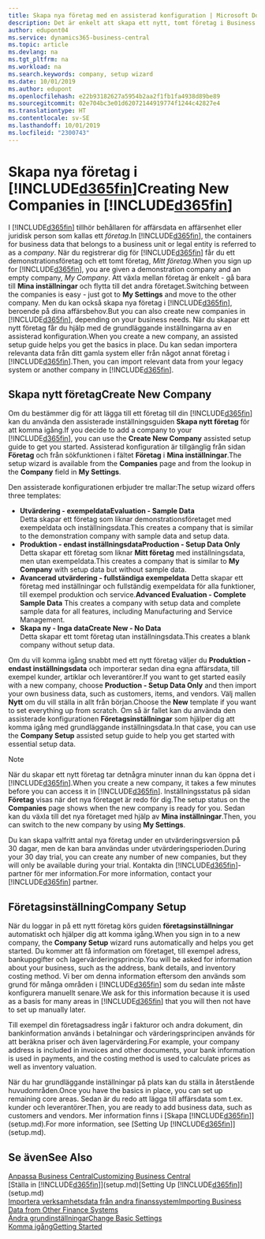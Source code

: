 ```yaml
---
title: Skapa nya företag med en assisterad konfiguration | Microsoft Docs
description: Det är enkelt att skapa ett nytt, tomt företag i Business Central. En assisterad konfiguration hjälper dig genom stegen och du kan importera dina befintliga affärsdata.
author: edupont04
ms.service: dynamics365-business-central
ms.topic: article
ms.devlang: na
ms.tgt_pltfrm: na
ms.workload: na
ms.search.keywords: company, setup wizard
ms.date: 10/01/2019
ms.author: edupont
ms.openlocfilehash: e22b93182627a5954b2aa2f1fb1fa4938d89be89
ms.sourcegitcommit: 02e704bc3e01d62072144919774f1244c42827e4
ms.translationtype: HT
ms.contentlocale: sv-SE
ms.lasthandoff: 10/01/2019
ms.locfileid: "2300743"
---
```

# <a name="creating-new-companies-in-included365finincludesd365fin_mdmd"></a><span data-ttu-id="a0f8d-104">Skapa nya företag i [!INCLUDE[d365fin](includes/d365fin_md.md)]</span><span class="sxs-lookup"><span data-stu-id="a0f8d-104">Creating New Companies in [!INCLUDE[d365fin](includes/d365fin_md.md)]</span></span>
<span data-ttu-id="a0f8d-105">I [!INCLUDE[d365fin](includes/d365fin_md.md)] tillhör behållaren för affärsdata en affärsenhet eller juridisk person som kallas ett *företag*.</span><span class="sxs-lookup"><span data-stu-id="a0f8d-105">In [!INCLUDE[d365fin](includes/d365fin_md.md)], the containers for business data that belongs to a business unit or legal entity is referred to as a *company*.</span></span> <span data-ttu-id="a0f8d-106">När du registrerar dig för [!INCLUDE[d365fin](includes/d365fin_md.md)] får du ett demonstrationsföretag och ett tomt företag, *Mitt företag*.</span><span class="sxs-lookup"><span data-stu-id="a0f8d-106">When you sign up for [!INCLUDE[d365fin](includes/d365fin_md.md)], you are given a demonstration company and an empty company, *My Company*.</span></span> <span data-ttu-id="a0f8d-107">Att växla mellan företag är enkelt - gå bara till **Mina inställningar** och flytta till det andra företaget.</span><span class="sxs-lookup"><span data-stu-id="a0f8d-107">Switching between the companies is easy - just got to **My Settings** and move to the other company.</span></span> <span data-ttu-id="a0f8d-108">Men du kan också skapa nya företag i [!INCLUDE[d365fin](includes/d365fin_md.md)], beroende på dina affärsbehov.</span><span class="sxs-lookup"><span data-stu-id="a0f8d-108">But you can also create new companies in [!INCLUDE[d365fin](includes/d365fin_md.md)], depending on your business needs.</span></span> <span data-ttu-id="a0f8d-109">När du skapar ett nytt företag får du hjälp med de grundläggande inställningarna av en assisterad konfiguration.</span><span class="sxs-lookup"><span data-stu-id="a0f8d-109">When you create a new company, an assisted setup guide helps you get the basics in place.</span></span> <span data-ttu-id="a0f8d-110">Du kan sedan importera relevanta data från ditt gamla system eller från något annat företag i [!INCLUDE[d365fin](includes/d365fin_md.md)].</span><span class="sxs-lookup"><span data-stu-id="a0f8d-110">Then, you can import relevant data from your legacy system or another company in [!INCLUDE[d365fin](includes/d365fin_md.md)].</span></span>  

## <a name="create-new-company"></a><span data-ttu-id="a0f8d-111">Skapa nytt företag</span><span class="sxs-lookup"><span data-stu-id="a0f8d-111">Create New Company</span></span>
<span data-ttu-id="a0f8d-112">Om du bestämmer dig för att lägga till ett företag till din [!INCLUDE[d365fin](includes/d365fin_md.md)] kan du använda den assisterade inställningsguiden **Skapa nytt företag** för att komma igång.</span><span class="sxs-lookup"><span data-stu-id="a0f8d-112">If you decide to add a company to your [!INCLUDE[d365fin](includes/d365fin_md.md)], you can use the **Create New Company** assisted setup guide to get you started.</span></span> <span data-ttu-id="a0f8d-113">Assisterad konfiguration är tillgänglig från sidan **Företag** och från sökfunktionen i fältet **Företag** i **Mina inställningar**.</span><span class="sxs-lookup"><span data-stu-id="a0f8d-113">The setup wizard is available from the **Companies** page and from the lookup in the **Company** field in **My Settings**.</span></span>  

<span data-ttu-id="a0f8d-114">Den assisterade konfigurationen erbjuder tre mallar:</span><span class="sxs-lookup"><span data-stu-id="a0f8d-114">The setup wizard offers three templates:</span></span>

-   <span data-ttu-id="a0f8d-115">**Utvärdering - exempeldata**</span><span class="sxs-lookup"><span data-stu-id="a0f8d-115">**Evaluation - Sample Data**</span></span>  
    <span data-ttu-id="a0f8d-116">Detta skapar ett företag som liknar demonstrationsföretaget med exempeldata och inställningsdata.</span><span class="sxs-lookup"><span data-stu-id="a0f8d-116">This creates a company that is similar to the demonstration company with sample data and setup data.</span></span>  
-   <span data-ttu-id="a0f8d-117">**Produktion - endast inställningsdata**</span><span class="sxs-lookup"><span data-stu-id="a0f8d-117">**Production - Setup Data Only**</span></span>  
    <span data-ttu-id="a0f8d-118">Detta skapar ett företag som liknar **Mitt företag** med inställningsdata, men utan exempeldata.</span><span class="sxs-lookup"><span data-stu-id="a0f8d-118">This creates a company that is similar to **My Company** with setup data but without sample data.</span></span>
-   <span data-ttu-id="a0f8d-119">**Avancerad utvärdering - fullständiga exempeldata** Detta skapar ett företag med inställningar och fullständig exempeldata för alla funktioner, till exempel produktion och service.</span><span class="sxs-lookup"><span data-stu-id="a0f8d-119">**Advanced Evaluation - Complete Sample Data** This creates a company with setup data and complete sample data for all features, including Manufacturing and Service Management.</span></span>
-   <span data-ttu-id="a0f8d-120">**Skapa ny - Inga data**</span><span class="sxs-lookup"><span data-stu-id="a0f8d-120">**Create New - No Data**</span></span>  
    <span data-ttu-id="a0f8d-121">Detta skapar ett tomt företag utan inställningsdata.</span><span class="sxs-lookup"><span data-stu-id="a0f8d-121">This creates a blank company without setup data.</span></span>  

<span data-ttu-id="a0f8d-122">Om du vill komma igång snabbt med ett nytt företag väljer du **Produktion - endast inställningsdata** och importerar sedan dina egna affärsdata, till exempel kunder, artiklar och leverantörer.</span><span class="sxs-lookup"><span data-stu-id="a0f8d-122">If you want to get started easily with a new company, choose **Production - Setup Data Only** and then import your own business data, such as customers, items, and vendors.</span></span> <span data-ttu-id="a0f8d-123">Välj mallen **Nytt** om du vill ställa in allt från början.</span><span class="sxs-lookup"><span data-stu-id="a0f8d-123">Choose the **New** template if you want to set everything up from scratch.</span></span> <span data-ttu-id="a0f8d-124">Om så är fallet kan du använda den assisterade konfigurationen **Företagsinställningar** som hjälper dig att komma igång med grundläggande inställningsdata.</span><span class="sxs-lookup"><span data-stu-id="a0f8d-124">In that case, you can use the **Company Setup** assisted setup guide to help you get started with essential setup data.</span></span>  

> [!NOTE]  
>   <span data-ttu-id="a0f8d-125">När du skapar ett nytt företag tar detnågra minuter innan du kan öppna det i [!INCLUDE[d365fin](includes/d365fin_md.md)].</span><span class="sxs-lookup"><span data-stu-id="a0f8d-125">When you create a new company, it takes a few minutes before you can access it in [!INCLUDE[d365fin](includes/d365fin_md.md)].</span></span> <span data-ttu-id="a0f8d-126">Inställningsstatus på sidan **Företag** visas när det nya företaget är redo för dig.</span><span class="sxs-lookup"><span data-stu-id="a0f8d-126">The setup status on the **Companies** page shows when the new company is ready for you.</span></span> <span data-ttu-id="a0f8d-127">Sedan kan du växla till det nya företaget med hjälp av **Mina inställningar**.</span><span class="sxs-lookup"><span data-stu-id="a0f8d-127">Then, you can switch to the new company by using **My Settings**.</span></span>  

<span data-ttu-id="a0f8d-128">Du kan skapa valfritt antal nya företag under en utvärderingsversion på 30 dagar, men de kan bara användas under utvärderingsperioden.</span><span class="sxs-lookup"><span data-stu-id="a0f8d-128">During your 30 day trial, you can create any number of new companies, but they will only be available during your trial.</span></span> <span data-ttu-id="a0f8d-129">Kontakta din [!INCLUDE[d365fin](includes/d365fin_md.md)]-partner för mer information.</span><span class="sxs-lookup"><span data-stu-id="a0f8d-129">For more information, contact your [!INCLUDE[d365fin](includes/d365fin_md.md)] partner.</span></span>  

## <a name="company-setup"></a><span data-ttu-id="a0f8d-130">Företagsinställning</span><span class="sxs-lookup"><span data-stu-id="a0f8d-130">Company Setup</span></span>
<span data-ttu-id="a0f8d-131">När du loggar in på ett nytt företag körs guiden **företagsinställningar** automatiskt och hjälper dig att komma igång.</span><span class="sxs-lookup"><span data-stu-id="a0f8d-131">When you sign in to a new company, the **Company Setup** wizard runs automatically and helps you get started.</span></span> <span data-ttu-id="a0f8d-132">Du kommer att få information om företaget, till exempel adress, bankuppgifter och lagervärderingsprincip.</span><span class="sxs-lookup"><span data-stu-id="a0f8d-132">You will be asked for information about your business, such as the address, bank details, and inventory costing method.</span></span> <span data-ttu-id="a0f8d-133">Vi ber om denna information eftersom den används som grund för många områden i [!INCLUDE[d365fin](includes/d365fin_md.md)] som du sedan inte måste konfigurera manuellt senare.</span><span class="sxs-lookup"><span data-stu-id="a0f8d-133">We ask for this information because it is used as a basis for many areas in [!INCLUDE[d365fin](includes/d365fin_md.md)] that you will then not have to set up manually later.</span></span>  

<span data-ttu-id="a0f8d-134">Till exempel din företagsadress ingår i fakturor och andra dokument, din bankinformation används i betalningar och värderingsprincipen används för att beräkna priser och även lagervärdering.</span><span class="sxs-lookup"><span data-stu-id="a0f8d-134">For example, your company address is included in invoices and other documents, your bank information is used in payments, and the costing method is used to calculate prices as well as inventory valuation.</span></span>  

<span data-ttu-id="a0f8d-135">När du har grundläggande inställningar på plats kan du ställa in återstående huvudområden.</span><span class="sxs-lookup"><span data-stu-id="a0f8d-135">Once you have the basics in place, you can set up remaining core areas.</span></span> <span data-ttu-id="a0f8d-136">Sedan är du redo att lägga till affärsdata som t.ex. kunder och leverantörer.</span><span class="sxs-lookup"><span data-stu-id="a0f8d-136">Then, you are ready to add business data, such as customers and vendors.</span></span> <span data-ttu-id="a0f8d-137">Mer information finns i [Skapa [!INCLUDE[d365fin](includes/d365fin_md.md)]](setup.md).</span><span class="sxs-lookup"><span data-stu-id="a0f8d-137">For more information, see [Setting Up [!INCLUDE[d365fin](includes/d365fin_md.md)]](setup.md).</span></span>  

## <a name="see-also"></a><span data-ttu-id="a0f8d-138">Se även</span><span class="sxs-lookup"><span data-stu-id="a0f8d-138">See Also</span></span>
[<span data-ttu-id="a0f8d-139">Anpassa Business Central</span><span class="sxs-lookup"><span data-stu-id="a0f8d-139">Customizing Business Central</span></span>](ui-customizing-overview.md)  
<span data-ttu-id="a0f8d-140">[Ställa in [!INCLUDE[d365fin](includes/d365fin_md.md)]](setup.md)</span><span class="sxs-lookup"><span data-stu-id="a0f8d-140">[Setting Up [!INCLUDE[d365fin](includes/d365fin_md.md)]](setup.md)</span></span>  
[<span data-ttu-id="a0f8d-141">Importera verksamhetsdata från andra finanssystem</span><span class="sxs-lookup"><span data-stu-id="a0f8d-141">Importing Business Data from Other Finance Systems</span></span>](across-import-data-configuration-packages.md)  
[<span data-ttu-id="a0f8d-142">Ändra grundinställningar</span><span class="sxs-lookup"><span data-stu-id="a0f8d-142">Change Basic Settings</span></span>](ui-change-basic-settings.md)  
[<span data-ttu-id="a0f8d-143">Komma igång</span><span class="sxs-lookup"><span data-stu-id="a0f8d-143">Getting Started</span></span>](product-get-started.md)  
